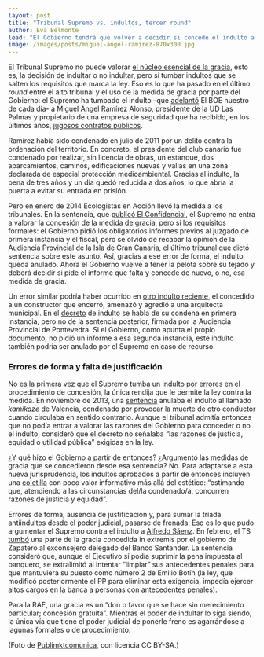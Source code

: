 ```yaml
---
layout: post
title: "Tribunal Supremo vs. indultos, tercer round"
author: Eva Belmonte
lead: "El Gobierno tendrá que volver a decidir si concede el indulto al presidente de la UD Las Palmas. El Supremo tumba de forma parcial la medida por un defecto de forma."
image: /images/posts/miguel-angel-ramirez-870x300.jpg
---
```


El Tribunal Supremo no puede valorar <a href="http://www.poderjudicial.es/stfls/SALA%20DE%20PRENSA/NOVEDADES/Sentencia-%20Kamikaze-Valencia-Pleno.pdf">el núcleo esencial de la gracia</a>, esto es, la decisión de indultar o no indultar, pero sí tumbar indultos que se salten los requisitos que marca la ley. Eso es lo que ha pasado en el último <i>round</i> entre el alto tribunal y el uso de la medida de gracia por parte del Gobierno: el Supremo ha tumbado el indulto –que <a href="http://elboenuestrodecadadia.com/2013/11/21/el-gobierno-indulta-al-presidente-de-la-ud-las-palmas-para-que-pueda-evitar-ir-a-la-carcel/">adelantó</a> El BOE nuestro de cada día- a Miguel Ángel Ramírez Alonso, presidente de la UD Las Palmas y propietario de una empresa de seguridad que ha recibido, en los últimos años, <a href="http://elboenuestrodecadadia.com/2014/01/07/defensa-paga-mas-de-700-000-euros-por-tres-meses-de-seguridad-a-la-empresa-del-empresario-canario-indultado/">jugosos contratos públicos</a>. 

Ramírez había sido condenado en julio de 2011 por un delito contra la ordenación del territorio. En concreto, el presidente del club canario fue condenado por realizar, sin licencia de obras, un estanque, dos aparcamientos, caminos, edificaciones nuevas y vallas en una zona declarada de especial protección medioambiental. Gracias al indulto, la pena de tres años y un día quedó reducida a dos años, lo que abría la puerta a evitar su entrada en prisión. 

Pero en enero de 2014 Ecologistas en Acción llevó la medida a los tribunales. En la sentencia, que <a href="http://www.ecestaticos.com/file/d289cd3d8627abb1bca880a12a795ff2/1435256791.pdf">publicó El Confidencial</a>, el Supremo no entra a valorar la concesión de la medida de gracia, pero sí los requisitos formales: el Gobierno pidió los obligatorios informes previos al juzgado de primera instancia y el fiscal, pero se olvidó de recabar la opinión de la Audiencia Provincial de la Isla de Gran Canaria, el último tribunal que dictó sentencia sobre este asunto. Así, gracias a ese error de forma, el indulto queda anulado. Ahora el Gobierno vuelve a tener la pelota sobre su tejado y deberá decidir si pide el informe que falta y concede de nuevo, o no, esa medida de gracia. 

Un error similar podría haber ocurrido en <a href="http://elboenuestrodecadadia.com/2015/07/13/el-gobierno-indulta-al-constructor-que-encerro-en-su-despacho-agredio-y-amenazo-de-muerte-a-una-arquitecta-municipal/">otro indulto reciente</a>, el concedido a un constructor que encerró, amenazó y agredió a una arquitecta municipal. En el <a href="http://boe.es/boe/dias/2015/07/13/pdfs/BOE-A-2015-7832.pdf#BOEn">decreto</a> de indulto se habla de su condena en primera instancia, pero no de la sentencia posterior, firmada por la Audiencia Provincial de Pontevedra. Si el Gobierno, como apunta el propio documento, no pidió un informe a esa segunda instancia, este indulto también podría ser anulado por el Supremo en caso de recurso.

<h3>Errores de forma y falta de justificación</h3>

No es la primera vez que el Supremo tumba un indulto por errores en el procedimiento de concesión, la única rendija que le permite la ley contra la medida. En noviembre de 2013, una <a href="http://www.poderjudicial.es/stfls/SALA%20DE%20PRENSA/NOVEDADES/Sentencia-%20Kamikaze-Valencia-Pleno.pdf">sentencia</a> anulaba el indulto al llamado <i>kamikaze</i> de Valencia, condenado por provocar la muerte de otro conductor cuando circulaba en sentido contrario. Aunque el tribunal admitía entonces que no podía entrar a valorar las razones del Gobierno para conceder o no el indulto, consideró que el decreto no señalaba “las razones de justicia, equidad o utilidad pública” exigidas en la ley. 

¿Y qué hizo el Gobierno a partir de entonces? ¿Argumentó las medidas de gracia que se concedieron desde esa sentencia? No. Para adaptarse a esta nueva jurisprudencia, los indultos aprobados a partir de entonces incluyen una <a href="http://elboenuestrodecadadia.com/2014/01/31/el-gobierno-introduce-una-frase-modelo-en-los-decretos-de-indultos-para-adaptarse-a-la-sentencia-que-tumbo-el-indulto-al-kamikaze-de-valencia/">coletilla</a> con poco valor informativo más allá del estético: “estimando que, atendiendo a las circunstancias del/la condenado/a, concurren razones de justicia y equidad”.

Errores de forma, ausencia de justificación y, para sumar la tríada antiindultos desde el poder judicial, pasarse de frenada. Eso es lo que pudo argumentar el Supremo contra el indulto a <a href="http://www.elindultometro.es/2013/05/06/saenz.html">Alfredo Sáenz</a>. En 
febrero, el TS <a href="http://hayderecho.com/wp-content/uploads/2013/03/sentencia-saenz-12-02-131.pdf">tumbó</a> una parte de la gracia concedida in extremis por el gobierno de Zapatero al exconsejero delegado del Banco Santander. La sentencia consideró que, aunque el Ejecutivo sí podía suprimir la pena impuesta al banquero, se extralimitó al intentar “limpiar” sus antecedentes penales para que mantuviera su puesto como número 2 de Emilio Botín (la ley, que modificó posteriormente el PP para eliminar esta exigencia, impedía ejercer altos cargos en la banca a personas con antecedentes penales).

Para la RAE, una gracia es un “don o favor que se hace sin merecimiento particular; concesión gratuita”. Mientras el poder de indultar lo siga siendo, la única vía que tiene el poder judicial de ponerle freno es agarrándose a lagunas formales o de procedimiento. 

(Foto de [Publimktcomunica](https://commons.wikimedia.org/wiki/File:Miguel_Ángel_Ram%C3%ADrez_Alonso.jpg), con licencia CC BY-SA.)